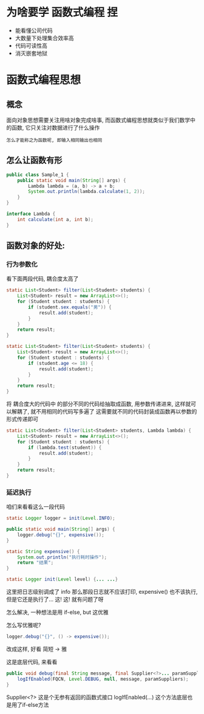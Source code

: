 # 为啥要学 函数式编程 捏
- 能看懂公司代码
- 大数量下处理集合效率高
- 代码可读性高
- 消灭嵌套地狱

# 函数式编程思想
## 概念
面向对象思想需要关注用啥对象完成啥事, 而函数式编程思想就类似于我们数学中的函数, 它只关注对数据进行了什么操作

`怎么才能称之为函数呢, 即输入相同输出也相同`

## 怎么让函数有形

```java
public class Sample_1 {  
    public static void main(String[] args) {  
        Lambda lambda = (a, b) -> a + b;  
        System.out.println(lambda.calculate(1, 2));  
    }  
}  

interface Lambda {  
    int calculate(int a, int b);  
}
```

## 函数对象的好处:
### 行为参数化

看下面两段代码, 耦合度太高了
```java
static List<Student> filter(List<Student> students) {
    List<Student> result = new ArrayList<>();
    for (Student student : students) {
        if (student.sex.equals("男")) {
            result.add(student);
        }
    }
    return result;
}

static List<Student> filter(List<Student> students) {
    List<Student> result = new ArrayList<>();
    for (Student student : students) {
        if (student.age <= 18) {
            result.add(student);
        }
    }
    return result;
}
```

将 耦合度大的代码中 的部分不同的代码给抽取成函数, 用参数传递进来, 这样就可以解耦了, 就不用相同的代码写多遍了
这需要就不同的代码封装成函数再以参数的形式传递即可

```java
static List<Student> filter(List<Student> students, Lambda lambda) {
    List<Student> result = new ArrayList<>();
    for (Student student : students) {
        if (lambda.test(student)) {
            result.add(student);
        }
    }
    return result;
}
```

### 延迟执行

咱们来看看这么一段代码

```java
static Logger logger = init(Level.INFO);

public static void main(String[] args) {
    logger.debug("{}", expensive());
}

static String expensive() {
    System.out.println("执行耗时操作");
    return "结果";
}

static Logger init(Level level) {... ...}
```

这里把日志级别调成了 info 那么那段日志就不应该打印, expensive() 也不该执行, 但是它还是执行了... 这! 这! 就有问题了呀

怎么解决, 一种想法是用 if-else, but 这优雅

怎么写优雅呢?

```java
logger.debug("{}", () -> expensive());
```

改成这样,  好看 简短 -> 雅

这是底层代码, 来看看
```java
public void debug(final String message, final Supplier<?>... paramSuppliers) {  
    logIfEnabled(FQCN, Level.DEBUG, null, message, paramSuppliers);  
}
```

Supplier\<?\> 这是个无参有返回的函数式接口
logIfEnabled(...) 这个方法底层也是用了if-else方法

